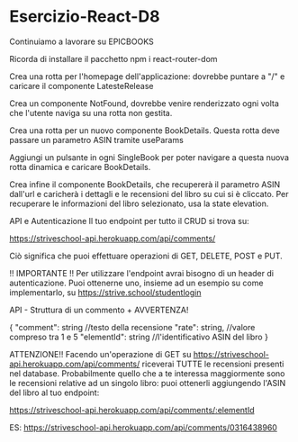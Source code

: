# Esercizio-React-D8

Continuiamo a lavorare su EPICBOOKS

Ricorda di installare il pacchetto npm i react-router-dom

Crea una rotta per l'homepage dell'applicazione: dovrebbe puntare a "/" e caricare il componente LatesteRelease

Crea un componente NotFound, dovrebbe venire renderizzato ogni volta che l'utente naviga su una rotta non gestita.

Crea una rotta per un nuovo componente BookDetails. Questa rotta deve passare un parametro ASIN tramite useParams

Aggiungi un pulsante in ogni SingleBook per poter navigare a questa nuova rotta dinamica e caricare BookDetails.

Crea infine il componente BookDetails, che recupererà il parametro ASIN dall'url e caricherà i dettagli e le recensioni del libro su cui si è cliccato. Per recuperare le informazioni del libro selezionato, usa la state elevation.

API e Autenticazione Il tuo endpoint per tutto il CRUD si trova su:

https://striveschool-api.herokuapp.com/api/comments/

Ciò significa che puoi effettuare operazioni di GET, DELETE, POST e PUT.

!! IMPORTANTE !! Per utilizzare l'endpoint avrai bisogno di un header di autenticazione. Puoi ottenerne uno, insieme ad un esempio su come implementarlo, su https://strive.school/studentlogin

API - Struttura di un commento + AVVERTENZA!

{ "comment": string //testo della recensione "rate": string, //valore compreso tra 1 e 5 "elementId": string //l'identificativo ASIN del libro }

ATTENZIONE!! Facendo un'operazione di GET su https://striveschool-api.herokuapp.com/api/comments/ riceverai TUTTE le recensioni presenti nel database. Probabilmente quello che a te interessa maggiormente sono le recensioni relative ad un singolo libro: puoi ottenerli aggiungendo l'ASIN del libro al tuo endpoint:

https://striveschool-api.herokuapp.com/api/comments/:elementId

ES: https://striveschool-api.herokuapp.com/api/comments/0316438960

